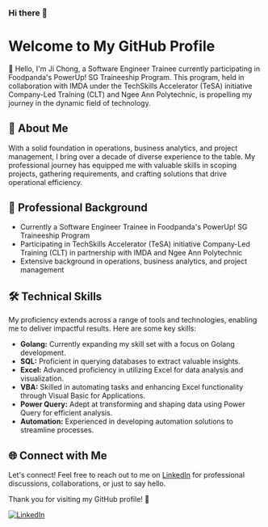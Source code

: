 ### Hi there 👋

<!--
**jichong-tay/jichong-tay** is a ✨ _special_ ✨ repository because its `README.md` (this file) appears on your GitHub profile.

Here are some ideas to get you started:

- 🔭 I’m currently working on ...
- 🌱 I’m currently learning ...
- 👯 I’m looking to collaborate on ...
- 🤔 I’m looking for help with ...
- 💬 Ask me about ...
- 📫 How to reach me: ...
- 😄 Pronouns: ...
- ⚡ Fun fact: ...
-->
# Welcome to My GitHub Profile

👋 Hello, I'm Ji Chong, a Software Engineer Trainee currently participating in Foodpanda's PowerUp! SG Traineeship Program. This program, held in collaboration with IMDA under the TechSkills Accelerator (TeSA) initiative Company-Led Training (CLT) and Ngee Ann Polytechnic, is propelling my journey in the dynamic field of technology.

## 🚀 About Me

With a solid foundation in operations, business analytics, and project management, I bring over a decade of diverse experience to the table. My professional journey has equipped me with valuable skills in scoping projects, gathering requirements, and crafting solutions that drive operational efficiency.

## 💼 Professional Background

- Currently a Software Engineer Trainee in Foodpanda's PowerUp! SG Traineeship Program
- Participating in TechSkills Accelerator (TeSA) initiative Company-Led Training (CLT) in partnership with IMDA and Ngee Ann Polytechnic
- Extensive background in operations, business analytics, and project management

## 🛠️ Technical Skills

My proficiency extends across a range of tools and technologies, enabling me to deliver impactful results. Here are some key skills:

- **Golang:** Currently expanding my skill set with a focus on Golang development.
- **SQL:** Proficient in querying databases to extract valuable insights.
- **Excel:** Advanced proficiency in utilizing Excel for data analysis and visualization.
- **VBA:** Skilled in automating tasks and enhancing Excel functionality through Visual Basic for Applications.
- **Power Query:** Adept at transforming and shaping data using Power Query for efficient analysis.
- **Automation:** Experienced in developing automation solutions to streamline processes.


## 🌐 Connect with Me

Let's connect! Feel free to reach out to me on [LinkedIn](https://www.linkedin.com/in/jichong-tay/) for professional discussions, collaborations, or just to say hello.

Thank you for visiting my GitHub profile! 🙌

[![LinkedIn](https://img.shields.io/badge/LinkedIn-Connect-blue)](#)
